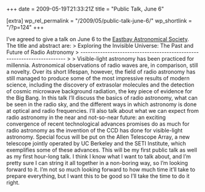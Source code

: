 +++
date = 2009-05-19T21:33:21Z
title = "Public Talk, June 6"

[extra]
wp_rel_permalink = "/2009/05/public-talk-june-6/"
wp_shortlink = "/?p=124"
+++

I’ve agreed to give a talk on June 6 to the [Eastbay Astronomical
Society](http://www.eastbayastro.org/). The title and abstract are:  >
Exploring the Invisible Universe: The Past and Future of Radio Astronomy >
------------------------------------------------------------------------ >  >
Visible-light astronomy has been practiced for millennia. Astronomical
observations of radio waves are, in comparison, still a novelty. Over its
short lifespan, however, the field of radio astronomy has still managed to
produce some of the most impressive results of modern science, including the
discovery of extrasolar molecules and the detection of cosmic microwave
background radiation, the key piece of evidence for the Big Bang. In this talk
I’ll discuss the basics of radio astronomy, what can be seen in the radio sky,
and the different ways in which astronomy is done at optical and radio
frequencies. I’ll also talk about what we can expect from radio astronomy in
the near and not-so-near future: an exciting convergence of recent
technological advances promises do as much for radio astronomy as the
invention of the CCD has done for visible-light astronomy. Special focus will
be put on the Allen Telescope Array, a new telescope jointly operated by UC
Berkeley and the SETI Institute, which exemplifies some of these advances.
This will be my first public talk as well as my first hour-long talk. I think
I know what I want to talk about, and I’m pretty sure I can string it all
together in a non-boring way, so I’m looking forward to it. I’m not so much
looking forward to how much time it’ll take to prepare everything, but I want
this to be good so I’ll take the time to do it right.
